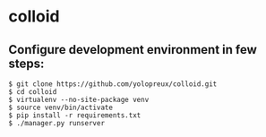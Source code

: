 colloid
=======


## Configure development environment in few steps:

    $ git clone https://github.com/yolopreux/colloid.git
    $ cd colloid
    $ virtualenv --no-site-package venv
    $ source venv/bin/activate
    $ pip install -r requirements.txt
    $ ./manager.py runserver